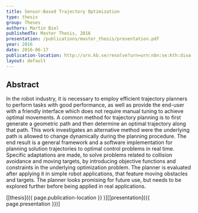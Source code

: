 ```yaml
---
title: Sensor-Based Trajectory Optimization
type: thesis
group: Theses
authors: Martin Biel
publishedTo: Master Thesis, 2016
presentation: /publications/master_thesis/presentation.pdf
year: 2016
date: 2016-06-17
publication-location: http://urn.kb.se/resolve?urn=urn:nbn:se:kth:diva-188684
layout: default
---
```


## Abstract

In the robot industry, it is necessary to employ efficient trajectory planners to perform tasks with good performance, as well as provide the end-user with a friendly interface which does not require manual tuning to achieve optimal movements. A common method for trajectory planning is to first generate a geometric path and then determine an optimal trajectory along that path. This work investigates an alternative method were the underlying path is allowed to change dynamically during the planning procedure. The end result is a general framework and a software implementation for planning solution trajectories to optimal control problems in real time. Specific adaptations are made, to solve problems related to collision avoidance and moving targets, by introducing objective functions and constraints in the underlying optimization problem. The planner is evaluated after applying it in simple robot applications, that feature moving obstacles and targets. The planner looks promising for future use, but needs to be explored further before being applied in real applications.

[[thesis]({{ page.publication-location }} )][[presentation]({{ page.presentation }})]
